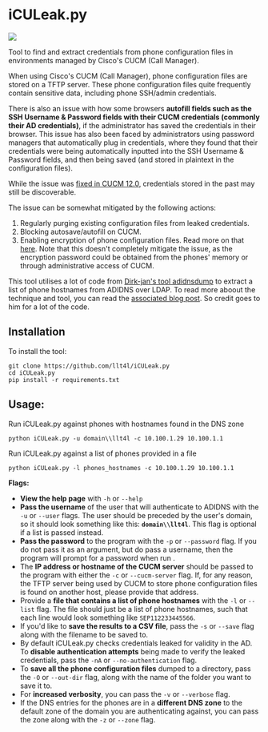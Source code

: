 # iCULeak.py

![](https://i.imgur.com/oHWRgmH.png)

Tool to find and extract credentials from phone configuration files in environments managed by Cisco's CUCM (Call Manager).

When using Cisco's CUCM (Call Manager), phone configuration files are stored on a TFTP server. These phone configuration files quite frequently contain sensitive data, including phone SSH/admin credentials.

There is also an issue with how some browsers **autofill fields such as the SSH Username & Password fields with their CUCM credentials (commonly their AD credentials)**, if the administrator has saved the credentials in their browser. This issue has also been faced by administrators using password managers that automatically plug in credentials, where they found that their credentials were being automatically inputted into the SSH Username & Password fields, and then being saved (and stored in plaintext in the configuration files).

While the issue was [fixed in CUCM 12.0](https://lists.gt.net/cisco/voip/199231), credentials stored in the past may still be discoverable.

The issue can be somewhat mitigated by the following actions:
1. Regularly purging existing configuration files from leaked credentials.
2. Blocking autosave/autofill on CUCM.
3. Enabling encryption of phone configuration files. Read more on that [here](https://www.cisco.com/c/en/us/td/docs/voice_ip_comm/cucm/security/8_5_1/secugd/sec-851-cm/secuencp.html). Note that this doesn't completely mitigate the issue, as the encryption password could be obtained from the phones' memory or through administrative access of CUCM.

This tool utilises a lot of code from [Dirk-jan's tool adidnsdump](https://github.com/dirkjanm/adidnsdump) to extract a list of phone hostnames from ADIDNS over LDAP. To read more aboout the technique and tool, you can read the [associated blog post](https://dirkjanm.io/getting-in-the-zone-dumping-active-directory-dns-with-adidnsdump/). So credit goes to him for a lot of the code.

## Installation
To install the tool:
```
git clone https://github.com/llt4l/iCULeak.py
cd iCULeak.py
pip install -r requirements.txt
```

## Usage:

Run iCULeak.py against phones with hostnames found in the DNS zone

```shell
python iCULeak.py -u domain\\llt4l -c 10.100.1.29 10.100.1.1
```

Run iCULeak.py against a list of phones provided in a file 

```shell
python iCULeak.py -l phones_hostnames -c 10.100.1.29 10.100.1.1
```

**Flags:**

* **View the help page** with `-h` or `--help`
* **Pass the username** of the user that will authenticate to ADIDNS with the `-u` or `--user` flags. The user should be preceded by the user's domain, so it should look something like this: **`domain\\llt4l`**. This flag is optional if a list is passed instead.
* **Pass the password** to the program with the `-p` or `--password` flag. If you do not pass it as an argument, but do pass a username, then the program will prompt for a password when run .
* The **IP address or hostname of the CUCM server** should be passed to the program with either the `-c` or `--cucm-server` flag. If, for any reason, the TFTP server being used by CUCM to store phone configuration files is found on another host, please provide that address.
* Provide a **file that contains a list of phone hostnames** with the `-l` or `--list` flag. The file should just be a list of phone hostnames, such that each line would look something like `SEP112233445566`.
* If you'd like to **save the results to a CSV file**, pass the `-s` or `--save` flag along with the filename to be saved to.
* By default iCULeak.py checks credentials leaked for validity in the AD. To **disable authentication attempts** being made to verify the leaked credentials, pass the `-nA` or `--no-authentication` flag.
* To **save all the phone configuration files** dumped to a directory, pass the `-O` or `--out-dir` flag, along with the name of the folder you want to save it to.
* For **increased verbosity**, you can pass the `-v` or `--verbose` flag.
* If the DNS entries for the phones are in a **different DNS zone** to the default zone of the domain you are authenticating against, you can pass the zone along with the `-z` or `--zone` flag.
